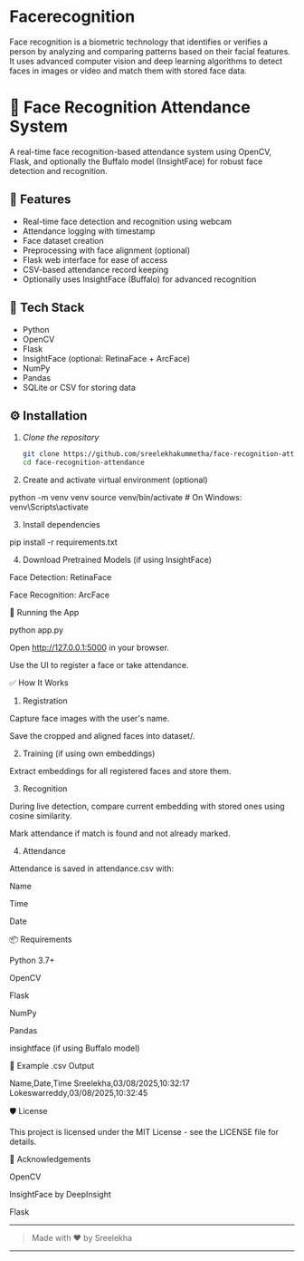 # Facerecognition
Face recognition is a biometric technology that identifies or verifies a person by analyzing and comparing patterns based on their facial features. It uses advanced computer vision and deep learning algorithms to detect faces in images or video and match them with stored face data.
# 🎯 Face Recognition Attendance System

A real-time face recognition-based attendance system using OpenCV, Flask, and optionally the Buffalo model (InsightFace) for robust face detection and recognition.

## 📸 Features

- Real-time face detection and recognition using webcam
- Attendance logging with timestamp
- Face dataset creation
- Preprocessing with face alignment (optional)
- Flask web interface for ease of access
- CSV-based attendance record keeping
- Optionally uses InsightFace (Buffalo) for advanced recognition

## 🧠 Tech Stack

- Python
- OpenCV
- Flask
- InsightFace (optional: RetinaFace + ArcFace)
- NumPy
- Pandas
- SQLite or CSV for storing data



## ⚙ Installation

1. *Clone the repository*
   ```bash
   git clone https://github.com/sreelekhakummetha/face-recognition-attendance.git
   cd face-recognition-attendance

2. Create and activate virtual environment (optional)

python -m venv venv
source venv/bin/activate  # On Windows: venv\Scripts\activate


3. Install dependencies

pip install -r requirements.txt


4. Download Pretrained Models (if using InsightFace)

Face Detection: RetinaFace

Face Recognition: ArcFace





🚀 Running the App

python app.py

Open http://127.0.0.1:5000 in your browser.

Use the UI to register a face or take attendance.


✅ How It Works

1. Registration

Capture face images with the user's name.

Save the cropped and aligned faces into dataset/.



2. Training (if using own embeddings)

Extract embeddings for all registered faces and store them.



3. Recognition

During live detection, compare current embedding with stored ones using cosine similarity.

Mark attendance if match is found and not already marked.



4. Attendance

Attendance is saved in attendance.csv with:

Name

Time

Date





📦 Requirements

Python 3.7+

OpenCV

Flask

NumPy

Pandas

insightface (if using Buffalo model)


📄 Example .csv Output

Name,Date,Time
Sreelekha,03/08/2025,10:32:17
Lokeswarreddy,03/08/2025,10:32:45

🛡 License

This project is licensed under the MIT License - see the LICENSE file for details.

🙏 Acknowledgements

OpenCV

InsightFace by DeepInsight

Flask



---

> Made with ❤ by Sreelekha



---


